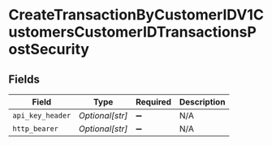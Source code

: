 # CreateTransactionByCustomerIDV1CustomersCustomerIDTransactionsPostSecurity


## Fields

| Field              | Type               | Required           | Description        |
| ------------------ | ------------------ | ------------------ | ------------------ |
| `api_key_header`   | *Optional[str]*    | :heavy_minus_sign: | N/A                |
| `http_bearer`      | *Optional[str]*    | :heavy_minus_sign: | N/A                |